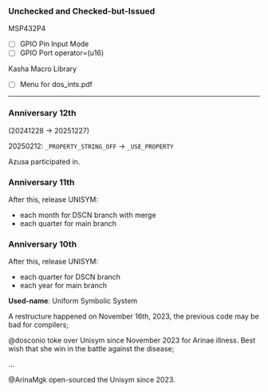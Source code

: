 
### Unchecked and Checked-but-Issued

MSP432P4
- [ ] GPIO Pin  Input Mode
- [ ] GPIO Port operator=(u16)

Kasha Macro Library
- [ ] Menu for dos_ints.pdf

---

### Anniversary 12th

(20241228 -> 20251227)

20250212: `_PROPERTY_STRING_OFF` -> `_USE_PROPERTY`

Azusa participated in.

### Anniversary 11th

After this, release UNISYM:
- each month for DSCN branch with merge
- each quarter for main branch

### Anniversary 10th

After this, release UNISYM:
- each quarter for DSCN branch
- each year for main branch

**Used-name**: Uniform Symbolic System

A restructure happened on November 16th, 2023, the previous code may be bad for compilers;

@dosconio toke over Unisym since November 2023 for Arinae illness. Best wish that she win in the battle against the disease;

...

@ArinaMgk open-sourced the Unisym since 2023.